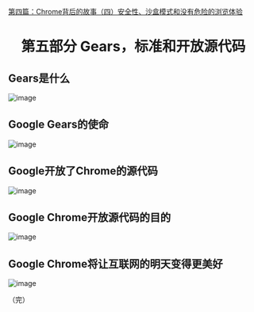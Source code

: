 [第四篇：Chrome背后的故事（四）安全性、沙盒模式和没有危险的浏览体验](https://github.com/muwenzi/Blog/issues/51)
<h1 align="center">第五部分 Gears，标准和开放源代码</h1>

## Gears是什么
![image](https://cloud.githubusercontent.com/assets/12554487/20147623/ceebacc6-a6e3-11e6-9457-1ef6bc3184e2.png)

## Gооgle Gears的使命
![image](https://cloud.githubusercontent.com/assets/12554487/20147640/e339ca3c-a6e3-11e6-93bf-21f8c21ae169.png)

## Gооgle开放了Chrome的源代码
![image](https://cloud.githubusercontent.com/assets/12554487/20147645/edf6c402-a6e3-11e6-941e-12638a9d60ed.png)

## Gооgle Chrome开放源代码的目的
![image](https://cloud.githubusercontent.com/assets/12554487/20147665/071f6038-a6e4-11e6-812c-81cd9a836510.png)

## Gооgle Chrome将让互联网的明天变得更美好
![image](https://cloud.githubusercontent.com/assets/12554487/20147691/1f568ba4-a6e4-11e6-89c9-5a240d2c1e1d.png)

（完）